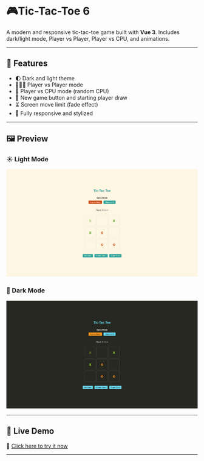 # 🎮Tic-Tac-Toe 6

A modern and responsive tic-tac-toe game built with **Vue 3**.
Includes dark/light mode, Player vs Player, Player vs CPU, and animations.

---

## 🧠 Features

- 🌓 Dark and light theme
- 🧑‍🤝‍🧑 Player vs Player mode
- 🤖 Player vs CPU mode (random CPU)
- 🔄 New game button and starting player draw
- ⏳ Screen move limit (fade effect)
- 📱 Fully responsive and stylized

---

## 🖼️ Preview

### ☀️ Light Mode
![Light Mode](./Light.png)

### 🌙 Dark Mode
![Dark Mode](./Dark.png)

---

## 🚀 Live Demo

🔗 [Click here to try it now](https://lwyz1912.github.io/tic-tac-toe-6/)

---
